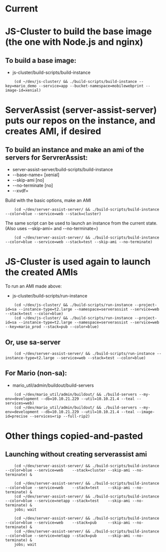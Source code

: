 
# Current

# JS-Cluster to build the base image (the one with Node.js and nginx)

## To build a base image:

* js-cluster/build-scripts/build-instance


```
    (cd ~/dev/js-cluster/ && ./build-scripts/build-instance --key=mario_demo --service=app --bucket-namespace=mobilewebprint --image-id=xenial)
```


# ServerAssist (server-assist-server) puts our repos on the instance, and creates AMI, if desired

## To build an instance and make an ami of the servers for ServrerAssist:

* server-assist-server/build-scripts/build-instance
* --base-name=    [xenial]
* --skip-ami      [no]
* --no-terminate  [no]
* --xvdf=


Build with the basic options, make an AMI

```
    (cd ~/dev/server-assist-server/ && ./build-scripts/build-instance --color=blue --service=web --stack=cluster)
```


The same script can be used to launch an instance from the current state. (Also uses --skip-ami= and --no-terminate=)

```
    (cd ~/dev/server-assist-server/ && ./build-scripts/build-instance --color=blue --service=web --stack=test --skip-ami --no-terminate)
```

# JS-Cluster is used again to launch the created AMIs

To run an AMI made above:

* js-cluster/build-scripts/run-instance

```
    (cd ~/dev/js-cluster/ && ./build-scripts/run-instance --project-id=sa --instance-type=t2.large --namespace=serverassist --service=web --stack=test --color=blue)
    (cd ~/dev/js-cluster/ && ./build-scripts/run-instance --project-id=sa --instance-type=t2.large --namespace=serverassist --service=web --key=mario_prod --stack=pub --color=blue)
```

## Or, use sa-server

```
    (cd ~/dev/server-assist-server/ && ./build-scripts/run-instance --instance-type=t2.large --service=web --stack=test --color=blue)
```

## For Mario (non-sa):

* mario_util/admin/buildout/build-servers

```
    (cd ~/dev/mario_util/admin/buildout/ && ./build-servers --my-env=development --db=10.10.21.229 --util=10.10.21.4 --teal --services=web)
    (cd ~/dev/mario_util/admin/buildout/ && ./build-servers --my-env=development --db=10.10.21.229 --util=10.10.21.4 --teal --image-id=precise --services=rip --full-rip2)
```


# Other things copied-and-pasted

## Launching without creating serverassist ami

```
    (cd ~/dev/server-assist-server/ && ./build-scripts/build-instance --color=blue --service=web    --stack=cluster --skip-ami --no-terminate) &

    (cd ~/dev/server-assist-server/ && ./build-scripts/build-instance --color=blue --service=web    --stack=test    --skip-ami --no-terminate) &
    (cd ~/dev/server-assist-server/ && ./build-scripts/build-instance --color=blue --service=netapp --stack=test    --skip-ami --no-terminate) &
    jobs; wait

    (cd ~/dev/server-assist-server/ && ./build-scripts/build-instance --color=blue --service=web    --stack=pub     --skip-ami --no-terminate) &
    (cd ~/dev/server-assist-server/ && ./build-scripts/build-instance --color=blue --service=netapp --stack=pub     --skip-ami --no-terminate) &
    jobs; wait

```

